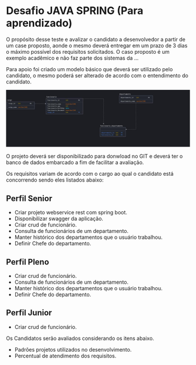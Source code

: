 # Desafio JAVA SPRING (Para aprendizado)

O propósito desse teste e avalizar o candidato a desenvolvedor a partir de um case proposto, aonde
o mesmo deverá entregar em um prazo de 3 dias o máximo possível dos requisitos solicitados. O
caso proposto é um exemplo acadêmico e não faz parte dos sistemas da ...

Para apoio foi criado um modelo básico que deverá ser utilizado pelo candidato, o mesmo poderá
ser alterado de acordo com o entendimento do candidato.

![alt text](https://github.com/JeffersonXimenes/DesafioJavaSpring/blob/main/modelagemBD.png)

O projeto deverá ser disponibilizado para donwload no GIT e deverá ter o banco de dados
embarcado a fim de facilitar a avaliação.

Os requisitos variam de acordo com o cargo ao qual o candidato está concorrendo sendo eles
listados abaixo:

## Perfil Senior
- Criar projeto webservice rest com spring boot.
- Disponibilizar swagger da aplicação.
- Criar crud de funcionário.
- Consulta de funcionários de um departamento.
- Manter histórico dos departamentos que o usuário trabalhou.
- Definir Chefe do departamento.

## Perfil Pleno
- Criar crud de funcionário.
- Consulta de funcionários de um departamento.
- Manter histórico dos departamentos que o usuário trabalhou.
- Definir Chefe do departamento.

## Perfil Junior
- Criar crud de funcionário.

Os Candidatos serão avaliados considerando os itens abaixo.

- Padrões projetos utilizados no desenvolvimento.
- Percentual de atendimento dos requisitos.
